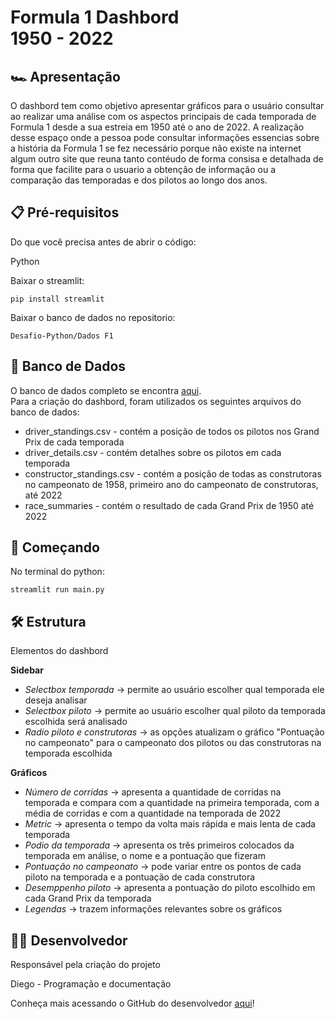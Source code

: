 # Formula 1 Dashbord <br> 1950 - 2022 

## 🏎️ Apresentação 
O dashbord tem como objetivo apresentar gráficos para o usuário consultar ao realizar uma análise com os aspectos principais de cada temporada de Formula 1 desde a sua estreia em 1950 até o ano de 2022. A realização desse espaço onde a pessoa pode consultar informações essencias sobre a história da Formula 1 se fez necessário porque não existe na internet algum outro site que reuna tanto contéudo de forma consisa e detalhada de forma que facilite para o usuario a obtenção de informação ou a comparação das temporadas e dos pilotos ao longo dos anos. 

## 📋 Pré-requisitos 
Do que você precisa antes de abrir o código:

Python

Baixar o streamlit:
```
pip install streamlit
```
Baixar o banco de dados no repositorio:
```
Desafio-Python/Dados F1
```

## 💾 Banco de Dados
O banco de dados completo se encontra [aqui](https://www.kaggle.com/datasets/debashish311601/formula-1-official-data-19502022). <br>
Para a criação do dashbord, foram utilizados os seguintes arquivos do banco de dados:
* driver_standings.csv - contém a posição de todos os pilotos nos Grand Prix de cada temporada
* driver_details.csv - contém detalhes sobre os pilotos em cada temporada
* constructor_standings.csv - contém a posição de todas as construtoras no campeonato de 1958, primeiro ano do campeonato de construtoras, até 2022
* race_summaries - contém o resultado de cada Grand Prix de 1950 até 2022

## 🏁 Começando
No terminal do python:
```
streamlit run main.py
```

## 🛠️ Estrutura
Elementos do dashbord

**Sidebar**
* *Selectbox temporada* -> permite ao usuário escolher qual temporada ele deseja analisar
* *Selectbox piloto* -> permite ao usuário escolher qual piloto da temporada escolhida será analisado
* *Radio piloto e construtoras* -> as opções atualizam o gráfico "Pontuação no campeonato" para o campeonato dos pilotos ou das construtoras na temporada escolhida

**Gráficos**
* *Número de corridas* -> apresenta a quantidade de corridas na temporada e compara com a quantidade na primeira temporada, com a média de corridas e com a quantidade na temporada de 2022
* *Metric* -> apresenta o tempo da volta mais rápida e mais lenta de cada temporada
* *Podio da temporada* -> apresenta os três primeiros colocados da temporada em análise, o nome e a pontuação que fizeram
* *Pontuação no campeonato* -> pode variar entre os pontos de cada piloto na temporada e a pontuação de cada construtora
* *Desemppenho piloto* -> apresenta a pontuação do piloto escolhido em cada Grand Prix da temporada
* *Legendas* -> trazem informações relevantes sobre os gráficos

## 👨‍💻 Desenvolvedor 
Responsável pela criação do projeto

Diego - Programação e documentação

Conheça mais acessando o GitHub do desenvolvedor [aqui](https://github.com/Di3go07)!
